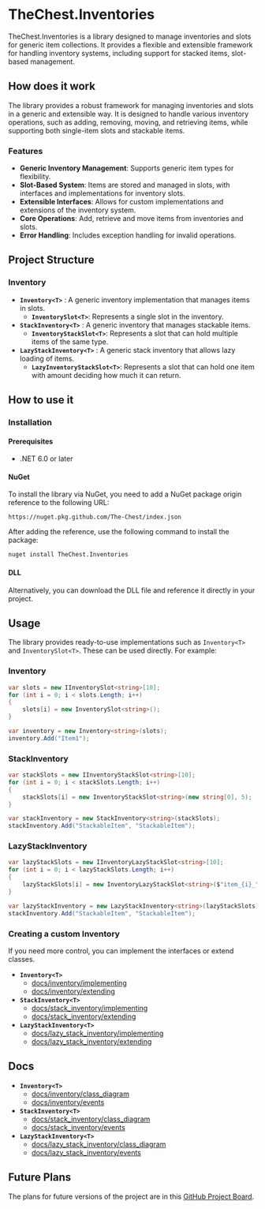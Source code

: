 # TheChest.Inventories

TheChest.Inventories is a library designed to manage inventories and slots for generic item collections. It provides a flexible and extensible framework for handling inventory systems, including support for stacked items, slot-based management.

## How does it work

The library provides a robust framework for managing inventories and slots in a generic and extensible way. It is designed to handle various inventory operations, such as adding, removing, moving, and retrieving items, while supporting both single-item slots and stackable items.

### Features

- **Generic Inventory Management**: Supports generic item types for flexibility.
- **Slot-Based System**: Items are stored and managed in slots, with interfaces and implementations for inventory slots.
- **Extensible Interfaces**: Allows for custom implementations and extensions of the inventory system.
- **Core Operations**: Add, retrieve and move  items from inventories and slots.
- **Error Handling**: Includes exception handling for invalid operations.

## Project Structure

### Inventory
- **`Inventory<T>`** : A generic inventory implementation that manages items in slots. 
    - **`InventorySlot<T>`**: Represents a single slot in the inventory.
- **`StackInventory<T>`** : A generic inventory that manages stackable items.
    - **`InventoryStackSlot<T>`**: Represents a slot that can hold multiple items of the same type.
- **`LazyStackInventory<T>`** : A generic stack inventory that allows lazy loading of items.
    - **`LazyInventoryStackSlot<T>`**: Represents a slot that can hold one item with amount deciding how much it can return.

## How to use it

### Installation

#### Prerequisites
* .NET 6.0 or later

#### NuGet
To install the library via NuGet, you need to add a NuGet package origin reference to the following URL:
```
https://nuget.pkg.github.com/The-Chest/index.json
```
After adding the reference, use the following command to install the package:
```bash
nuget install TheChest.Inventories
```

#### DLL
Alternatively, you can download the DLL file and reference it directly in your project.

## Usage
The library provides ready-to-use implementations such as `Inventory<T>` and `InventorySlot<T>`. These can be used directly. For example:

### Inventory
```csharp
var slots = new IInventorySlot<string>[10];
for (int i = 0; i < slots.Length; i++)
{
    slots[i] = new InventorySlot<string>();
}

var inventory = new Inventory<string>(slots);
inventory.Add("Item1");
```

### StackInventory
```csharp
var stackSlots = new IInventoryStackSlot<string>[10];
for (int i = 0; i < stackSlots.Length; i++)
{
    stackSlots[i] = new InventoryStackSlot<string>(new string[0], 5);
}

var stackInventory = new StackInventory<string>(stackSlots);
stackInventory.Add("StackableItem", "StackableItem");
``` 

### LazyStackInventory
```csharp
var lazyStackSlots = new IInventoryLazyStackSlot<string>[10];
for (int i = 0; i < lazyStackSlots.Length; i++)
{
    lazyStackSlots[i] = new InventoryLazyStackSlot<string>($"item_{i}_",5 , 2);
}

var lazyStackInventory = new LazyStackInventory<string>(lazyStackSlots);
stackInventory.Add("StackableItem", "StackableItem");
```

### Creating a custom Inventory
If you need more control, you can implement the interfaces or extend classes.

- **`Inventory<T>`**
    - [docs/inventory/implementing](/docs/inventory/implementing.md)
    - [docs/inventory/extending](/docs/inventory/extending.md)
- **`StackInventory<T>`**
    - [docs/stack_inventory/implementing](/docs/stack_inventory/implementing.md)
    - [docs/stack_inventory/extending](/docs/stack_inventory/extending.md)
- **`LazyStackInventory<T>`**
    - [docs/lazy_stack_inventory/implementing](/docs/lazy_stack_inventory/implementing.md)
    - [docs/lazy_stack_inventory/extending](/docs/lazy_stack_inventory/extending.md) 

## Docs 

- **`Inventory<T>`**
    - [docs/inventory/class_diagram](/docs/inventory/class_diagram.md)
    - [docs/inventory/events](/docs/inventory/events.md)
- **`StackInventory<T>`**
    - [docs/stack_inventory/class_diagram](/docs/stack_inventory/class_diagram.md)
    - [docs/stack_inventory/events](/docs/stack_inventory/events.md)
- **`LazyStackInventory<T>`**
    - [docs/lazy_stack_inventory/class_diagram](/docs/lazy_stack_inventory/class_diagram.md)
    - [docs/lazy_stack_inventory/events](/docs/lazy_stack_inventory/events.md)

## Future Plans

The plans for future versions of the project are in this [GitHub Project Board](https://github.com/orgs/The-Chest/projects/19/views/2).
